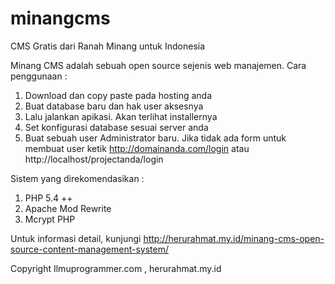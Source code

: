# minangcms
CMS Gratis dari Ranah Minang untuk Indonesia

Minang CMS adalah sebuah open source sejenis web manajemen. Cara penggunaan :<br/>
1. Download dan copy paste pada hosting anda<br/>
2. Buat database baru dan hak user aksesnya<br/>
3. Lalu jalankan apikasi. Akan terlihat installernya<br/>
4. Set konfigurasi database sesuai server anda<br/>
5. Buat sebuah user Administrator baru. Jika tidak ada form untuk membuat user ketik http://domainanda.com/login atau http://localhost/projectanda/login <br/>

Sistem yang direkomendasikan :<br/>
1. PHP 5.4 ++<br/>
2. Apache Mod Rewrite<br/>
3. Mcrypt PHP<br/>


Untuk informasi detail, kunjungi http://herurahmat.my.id/minang-cms-open-source-content-management-system/

Copyright Ilmuprogrammer.com , herurahmat.my.id
